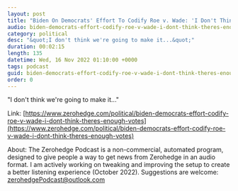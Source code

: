 ```yaml
---
layout: post
title: "Biden On Democrats' Effort To Codify Roe v. Wade: 'I Don't Think There's Enough Votes'"
audio: biden-democrats-effort-codify-roe-v-wade-i-dont-think-theres-enough-votes-0
category: political
desc: "&quot;I don't think we're going to make it...&quot;"
duration: 00:02:15
length: 135
datetime: Wed, 16 Nov 2022 01:10:00 +0000
tags: podcast
guid: biden-democrats-effort-codify-roe-v-wade-i-dont-think-theres-enough-votes-0
order: 0
---
```

&quot;I don't think we're going to make it...&quot;

Link: [https://www.zerohedge.com/political/biden-democrats-effort-codify-roe-v-wade-i-dont-think-theres-enough-votes](https://www.zerohedge.com/political/biden-democrats-effort-codify-roe-v-wade-i-dont-think-theres-enough-votes)

About: The Zerohedge Podcast is a non-commercial, automated program, designed to give people a way to get news from Zerohedge in an audio format.  I am actively working on tweaking and improving the setup to create a better listening experience (October 2022).  Suggestions are welcome: [zerohedgePodcast@outlook.com](mailto:zerohedgePodcast@outlook.com)